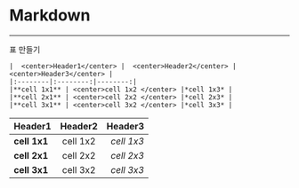 # Markdown
---

표 만들기
```
|  <center>Header1</center> |  <center>Header2</center> |  <center>Header3</center> |
|:--------|:--------:|--------:|
|**cell 1x1** | <center>cell 1x2 </center> |*cell 1x3* |
|**cell 2x1** | <center>cell 2x2 </center> |*cell 2x3* |
|**cell 3x1** | <center>cell 3x2 </center> |*cell 3x3* |
```
|  <center>Header1</center> |  <center>Header2</center> |  <center>Header3</center> |
|:--------|:--------:|--------:|
|**cell 1x1** | <center>cell 1x2 </center> |*cell 1x3* |
|**cell 2x1** | <center>cell 2x2 </center> |*cell 2x3* |
|**cell 3x1** | <center>cell 3x2 </center> |*cell 3x3* |